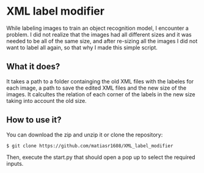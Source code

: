 # XML label modifier

While labeling images to train an object recognition model, I encounter a problem. I did not realize that the images had all different sizes and it was needed to be all of the same size, and after re-sizing all the images I did not want to label all again, so that why I made this simple script.

## What it does?
It takes a path to a folder containging the old XML files with the labeles for each image, a path to save the edited XML files and the new size of the images. It calcultes the relation of each corner of the labels in the new size taking into account the old size.

## How to use it?
You can download the zip and unzip it or clone the repository:

```
$ git clone https://github.com/matiasr1608/XML_label_modifier
```

Then, execute the start.py that should open a pop up to select the required inputs.
